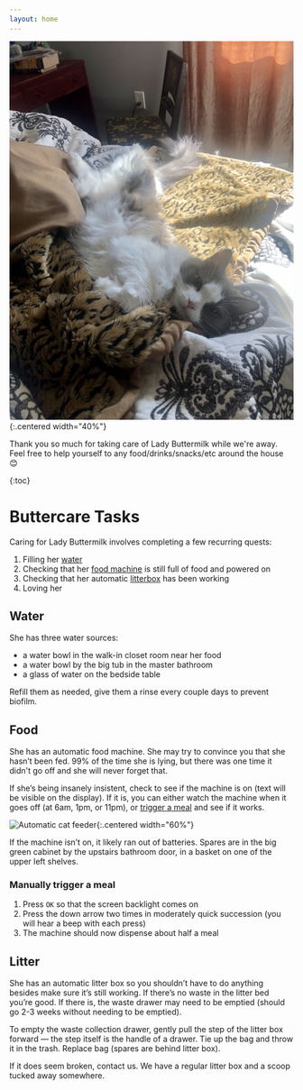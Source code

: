 ```yaml
---
layout: home
---
```


![Lady Buttermilk](assets/images/buttermilk.jpeg){:.centered width="40%"}

Thank you so much for taking care of Lady Buttermilk while we're away. Feel free to help yourself to any food/drinks/snacks/etc around the house 😊

{:toc}

# Buttercare Tasks

Caring for Lady Buttermilk involves completing a few recurring quests:
1. Filling her [water](#water)
2. Checking that her [food machine](#food) is still full of food and powered on
3. Checking that her automatic [litterbox]() has been working
4. Loving her

## Water
She has three water sources:
* a water bowl in the walk-in closet room near her food
* a water bowl by the big tub in the master bathroom
* a glass of water on the bedside table

Refill them as needed, give them a rinse every couple days to prevent biofilm.

## Food
She has an automatic food machine. She may try to convince you that she hasn’t been fed. 99% of the time she is lying, but there was one time it didn't go off and she will never forget that.

If she’s being insanely insistent, check to see if the machine is on (text will be visible on the display). If it is, you can either watch the machine when it goes off (at 6am, 1pm, or 11pm), or [trigger a meal](#manually-trigger-a-meal) and see if it works.

![Automatic cat feeder](assets/images/foodMachine.png){:.centered width="60%"}

If the machine isn’t on, it likely ran out of batteries. Spares are in the big green cabinet by the upstairs bathroom door, in a basket on one of the upper left shelves.

### Manually trigger a meal

1. Press `OK` so that the screen backlight comes on
2. Press the down arrow two times in moderately quick succession (you will hear a beep with each press)
3. The machine should now dispense about half a meal

## Litter
She has an automatic litter box so you shouldn’t have to do anything besides make sure it’s still working. If there’s no waste in the litter bed you’re good. If there is, the waste drawer may need to be emptied (should go 2-3 weeks without needing to be emptied).

To empty the waste collection drawer, gently pull the step of the litter box forward — the step itself is the handle of a drawer. Tie up the bag and throw it in the trash. Replace bag (spares are behind litter box).

If it does seem broken, contact us. We have a regular litter box and a scoop tucked away somewhere.
